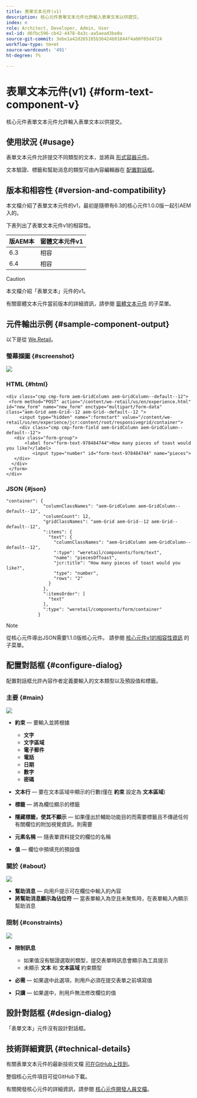 ```yaml
---
title: 表單文本元件(v1)
description: 核心元件表單文本元件允許輸入表單文本以供提交。
index: n
role: Architect, Developer, Admin, User
exl-id: d6fbc596-cb42-4478-8a3c-aa5aead3be0a
source-git-commit: 3ebe1a42d265185b36424b01844f4a00f05d4724
workflow-type: tm+mt
source-wordcount: '491'
ht-degree: 7%

---
```


# 表單文本元件(v1) {#form-text-component-v}

核心元件表單文本元件允許輸入表單文本以供提交。

## 使用狀況 {#usage}

表單文本元件允許提交不同類型的文本，並將與 [形式容器元件](form-container-v1.md)。

文本驗證、標籤和幫助消息的類型可由內容編輯器在 [配置對話框](#configure-dialog)。

## 版本和相容性 {#version-and-compatibility}

本文檔介紹了表單文本元件的v1，最初是隨帶有6.3的核心元件1.0.0版一起引AEM入的。

下表列出了表單文本元件v1的相容性。

| 版AEM本 | 窗體文本元件v1 |
|--- |--- |
| 6.3 | 相容 |
| 6.4 | 相容 |

>[!CAUTION]
>
>本文檔介紹「表單文本」元件的v1。
>
>有關窗體文本元件當前版本的詳細資訊，請參閱 [窗體文本元件](/help/components/forms/form-text.md) 的子菜單。

## 元件輸出示例 {#sample-component-output}

以下是從 [We.Retail](https://helpx.adobe.com/experience-manager/6-4/sites/developing/using/we-retail.html)。

### 螢幕擷圖 {#screenshot}

![](/help/assets/chlimage_1-22.png)

### HTML {#html}

```
<div class="cmp cmp-form aem-GridColumn aem-GridColumn--default--12">
 <form method="POST" action="/content/we-retail/us/en/experience.html" id="new_form" name="new_form" enctype="multipart/form-data" class="aem-Grid aem-Grid--12 aem-Grid--default--12 ">
     <input type="hidden" name=":formstart" value="/content/we-retail/us/en/experience/jcr:content/root/responsivegrid/container">
     <div class="cmp cmp-form-field aem-GridColumn aem-GridColumn--default--12">
   <div class="form-group">
       <label for="form-text-978484744">How many pieces of toast would you like?</label>
          <input type="number" id="form-text-978484744" name="pieces">
   </div>
  </div>
 </form>
</div>
```

### JSON {#json}

```
"container": {
              "columnClassNames": "aem-GridColumn aem-GridColumn--default--12",
              "columnCount": 12,
              "gridClassNames": "aem-Grid aem-Grid--12 aem-Grid--default--12",
              ":items": {
                "text": {
                  "columnClassNames": "aem-GridColumn aem-GridColumn--default--12",
                  ":type": "weretail/components/form/text",
                  "name": "piecesOfToast",
                  "jcr:title": "How many pieces of toast would you like?",
                  "type": "number",
                  "rows": "2"
                }
              },
              ":itemsOrder": [
                "text"
              ],
              ":type": "weretail/components/form/container"
            }
```

>[!NOTE]
>
>從核心元件導出JSON需要1.1.0版核心元件。 請參閱 [核心元件v1的相容性資訊](/help/versions.md) 的子菜單。

## 配置對話框 {#configure-dialog}

配置對話框允許內容作者定義要輸入的文本類型以及預設值和標籤。

### 主要 {#main}

![](/help/assets/chlimage_1-23.png)

* **約束**  — 要輸入並將根據

   * **文字**
   * **文字區域**
   * **電子郵件**
   * **電話**
   * **日期**
   * **數字**
   * **密碼**

* **文本行**  — 要在文本區域中顯示的行數(僅在 **約束** 設定為 **文本區域**)

* **標籤**  — 將為欄位顯示的標籤
* **隱藏標籤，使其不顯示**  — 如果僅出於輔助功能目的而需要標籤且不傳遞任何有關欄位的附加視覺資訊，則需要
* **元素名稱**  — 隨表單資料提交的欄位的名稱
* **值**  — 欄位中預填充的預設值

### 關於 {#about}

![](/help/assets/chlimage_1-24.png)

* **幫助消息**  — 向用戶提示可在欄位中輸入的內容
* **將幫助消息顯示為佔位符**  — 當表單輸入為空且未聚焦時，在表單輸入內顯示幫助消息

### 限制 {#constraints}

![](/help/assets/chlimage_1-25.png)

* **限制訊息**

   * 如果值沒有驗證選取的類型，提交表單時訊息會顯示為工具提示
   * 未顯示 **文本** 和 **文本區域** 約束類型

* **必需**  — 如果選中此選項，則用戶必須在提交表單之前填寫值
* **只讀**  — 如果選中，則用戶無法修改欄位的值

## 設計對話框 {#design-dialog}

「表單文本」元件沒有設計對話框。

## 技術詳細資訊 {#technical-details}

有關表單文本元件的最新技術文檔 [可在GitHub上找到](https://github.com/adobe/aem-core-wcm-components/tree/master/content/src/content/jcr_root/apps/core/wcm/components/form/text/v1/text)。

整個核心元件項目可從GitHub下載。

有關開發核心元件的詳細資訊，請參閱 [核心元件開發人員文檔](/help/developing/overview.md)。
